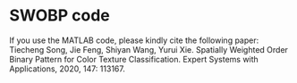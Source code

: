 # SWOBP code
If you use the MATLAB code, please kindly cite the following paper:  
Tiecheng Song, Jie Feng, Shiyan Wang, Yurui Xie. Spatially Weighted Order Binary Pattern for Color Texture Classification. Expert Systems with Applications, 2020, 147: 113167. 
